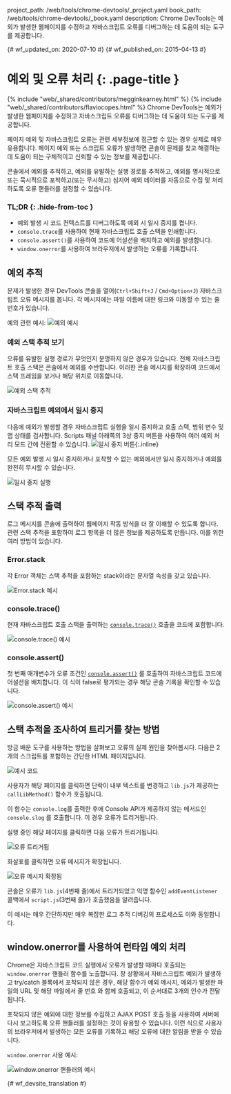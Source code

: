 project_path: /web/tools/chrome-devtools/_project.yaml
book_path: /web/tools/chrome-devtools/_book.yaml
description: Chrome DevTools는 예외가 발생한 웹페이지를 수정하고 자바스크립트 오류를 디버그하는 데 도움이 되는 도구를 제공합니다.

{# wf_updated_on: 2020-07-10 #}
{# wf_published_on: 2015-04-13 #}

# 예외 및 오류 처리 {: .page-title }

{% include "web/_shared/contributors/megginkearney.html" %}
{% include "web/_shared/contributors/flaviocopes.html" %}
Chrome DevTools는 예외가 발생한 웹페이지를 수정하고 자바스크립트 오류를 디버그하는 데 도움이 되는 도구를 제공합니다.

페이지 예외 및 자바스크립트 오류는 관련 세부정보에 접근할 수 있는 경우 실제로 매우 유용합니다. 페이지 예외 또는 스크립트 오류가 발생하면 콘솔이 문제를 찾고 해결하는 데 도움이 되는 구체적이고 신뢰할 수 있는 정보를 제공합니다. 

콘솔에서 예외를 추적하고, 예외를 유발하는 실행 경로를 추적하고, 예외를 명시적으로 또는 묵시적으로 포착하고(또는 무시하고) 심지어 예외 데이터를 자동으로 수집 및 처리하도록 오류 핸들러를 설정할 수 있습니다.


### TL;DR {: .hide-from-toc }
- 예외 발생 시 코드 컨텍스트를 디버그하도록 예외 시 일시 중지를 켭니다.
-  <code>console.trace</code>를 사용하여 현재 자바스크립트 호출 스택을 인쇄합니다.
-  <code>console.assert()</code>를 사용하여 코드에 어설션을 배치하고 예외를 발생합니다.
-  <code>window.onerror</code>를 사용하여 브라우저에서 발생하는 오류를 기록합니다.


## 예외 추적

문제가 발생한 경우 DevTools 콘솔을 열어(`Ctrl+Shift+J` / `Cmd+Option+J`) 자바스크립트 오류 메시지를 봅니다.
각 메시지에는 파일 이름에 대한 링크와 이동할 수 있는 줄 번호가 있습니다.

예외 관련 예시:
![예외 예시](images/track-exceptions-tracking-exceptions.jpg)

### 예외 스택 추적 보기

오류를 유발한 실행 경로가 무엇인지 분명하지 않은 경우가 있습니다.
전체 자바스크립트 호출 스택은 콘솔에서 예외를 수반합니다.
이러한 콘솔 메시지를 확장하여 코드에서 스택 프레임을 보거나 해당 위치로 이동합니다.

![예외 스택 추적](images/track-exceptions-exception-stack-trace.jpg)

### 자바스크립트 예외에서 일시 중지

다음에 예외가 발생할 경우
자바스크립트 실행을 일시 중지하고 호출 스택,
범위 변수 및 앱 상태를 검사합니다.
Scripts 패널 아래쪽의 3상 중지 버튼을 사용하여 여러 예외 처리 모드 간에 전환할 수 있습니다. ![일시 중지 버튼](images/track-exceptions-pause-gray.png){:.inline}

모든 예외 발생 시 일시 중지하거나 포착할 수 없는 예외에서만 일시 중지하거나 예외를 완전히 무시할 수 있습니다.

![일시 중지 실행](images/track-exceptions-pause-execution.jpg)

## 스택 추적 출력

로그 메시지를 콘솔에 출력하여
웹페이지 작동 방식을 더 잘 이해할 수 있도록 합니다.
관련 스택 추적을 포함하여 로그 항목을 더 많은 정보를 제공하도록 만듭니다. 이를 위한 여러 방법이 있습니다.

### Error.stack
각 Error 객체는 스택 추적을 포함하는 stack이라는 문자열 속성을 갖고 있습니다.

![Error.stack 예시](images/track-exceptions-error-stack.jpg)

### console.trace()

현재 자바스크립트 호출 스택을 출력하는 [`console.trace()`](./console-reference#consoletraceobject) 호출을 코드에 포함합니다.

![console.trace() 예시](images/track-exceptions-console-trace.jpg)

### console.assert()

첫 번째 매개변수가 오류 조건인 [`console.assert()`](./console-reference#consoleassertexpression-object)
를 호출하여 자바스크립트 코드에 어설션을 배치합니다.
이 식이 false로 평가되는 경우
해당 콘솔 기록을 확인할 수 있습니다.

![console.assert() 예시](images/track-exceptions-console-assert.jpg)

## 스택 추적을 조사하여 트리거를 찾는 방법

방금 배운 도구를 사용하는 방법을 살펴보고
오류의 실제 원인을 찾아봅시다.
다음은 2개의 스크립트를 포함하는 간단한 HTML 페이지입니다.

![예시 코드](images/track-exceptions-example-code.png)

사용자가 해당 페이지를 클릭하면
단락이 내부 텍스트를 변경하고
`lib.js`가 제공하는 `callLibMethod()` 함수가 호출됩니다.

이 함수는 `console.log`를 출력한
후에 Console API가 제공하지 않는 메서드인 `console.slog`
를 호출합니다.
이 경우 오류가 트리거됩니다.

실행 중인 해당 페이지를 클릭하면
다음 오류가 트리거됩니다.

![오류 트리거됨](images/track-exceptions-example-error-triggered.png)

화살표를 클릭하면 오류 메시지가 확장됩니다.

![오류 메시지 확장됨](images/track-exceptions-example-error-message-expanded.png)

콘솔은 오류가 `lib.js`(4번째 줄)에서 트리거되었고
익명 함수인 `addEventListener` 콜백에서
`script.js`(3번째 줄)가 호출했음을 알려줍니다.

이 예시는 매우 간단하지만
매우 복잡한 로그 추적 디버깅의 프로세스도 이와 동일합니다.

## window.onerror를 사용하여 런타임 예외 처리

Chrome은 자바스크립트 코드 실행에서 오류가 발생할 때마다 호출되는 `window.onerror` 핸들러 함수를
 노출합니다.
창 상황에서 자바스크립트 예외가 발생하고
try/catch 블록에서 포착되지 않은 경우,
해당 함수가 예외 메시지,
예외가 발생한 파일의 URL
및 해당 파일에서 줄 번호
와 함께 호출되고, 이 순서대로 3개의 인수가 전달됩니다.

포착되지 않은 예외에 대한 정보를 수집하고 AJAX POST 호출 등을 사용하여 서버에 다시 보고하도록 오류 핸들러를 설정하는 것이 유용할 수 있습니다. 이런 식으로 사용자의 브라우저에서 발생하는 모든 오류를 기록하고 해당 오류에 대한 알림을 받을 수 있습니다.

`window.onerror` 사용 예시:

![window.onerror 핸들러의 예시](images/runtime-exceptions-window-onerror.jpg)




{# wf_devsite_translation #}

